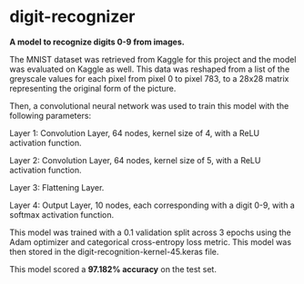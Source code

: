 # digit-recognizer
 
**A model to recognize digits 0-9 from images.**

The MNIST dataset was retrieved from Kaggle for this project and the model was evaluated on Kaggle as well.
This data was reshaped from a list of the greyscale values for each pixel from pixel 0 to pixel 783, to a 28x28 matrix representing the original form of the picture. 

Then, a convolutional neural network was used to train this model with the following parameters:

Layer 1: Convolution Layer, 64 nodes, kernel size of 4, with a ReLU activation function.

Layer 2: Convolution Layer, 64 nodes, kernel size of 5, with a ReLU activation function.

Layer 3: Flattening Layer.

Layer 4: Output Layer, 10 nodes, each corresponding with a digit 0-9, with a softmax activation function.

This model was trained with a 0.1 validation split across 3 epochs using the Adam optimizer and categorical cross-entropy loss metric. This model was then stored in the digit-recognition-kernel-45.keras file.

This model scored a **97.182% accuracy** on the test set.

